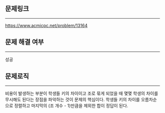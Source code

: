## 문제링크
***
https://www.acmicpc.net/problem/13164
## 문제 해결 여부
***
성공
## 문제로직
***
비용이 발생하는 부분이 학생들 키의 차이이고
조로 묶게 되었을 때 몇몇 학생의 차이를 무시해도 된다는 
장점을 파악하는 것이 문제의 핵심이다.
학생들 키의 차이를 오름차순으로 정렬하고
마지막의 (조 개수 - 1)만큼을 제외한 합이 정답이 된다.